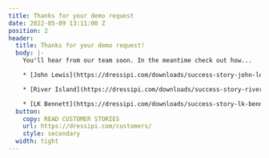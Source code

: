 ```yaml
---
title: Thanks for your demo request
date: 2022-05-09 13:11:00 Z
position: 2
header:
  title: Thanks for your demo request!
  body: |-
    You'll hear from our team soon. In the meantime check out how...

    * [John Lewis](https://dressipi.com/downloads/success-story-john-lewis/) increased revenue with outfit recommendations

    * [River Island](https://dressipi.com/downloads/success-story-river-island/) increased revenue by 6% in 12 months

    * [LK Bennett](https://dressipi.com/downloads/success-story-lk-bennett/) boosted repeat purchases by 25%
  button:
    copy: READ CUSTOMER STORIES
    url: https://dressipi.com/customers/
    style: secondary
  width: tight
---
```


